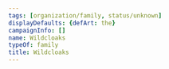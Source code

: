 ```yaml
---
tags: [organization/family, status/unknown]
displayDefaults: {defArt: the}
campaignInfo: []
name: Wildcloaks
typeOf: family
title: Wildcloaks
---
```


